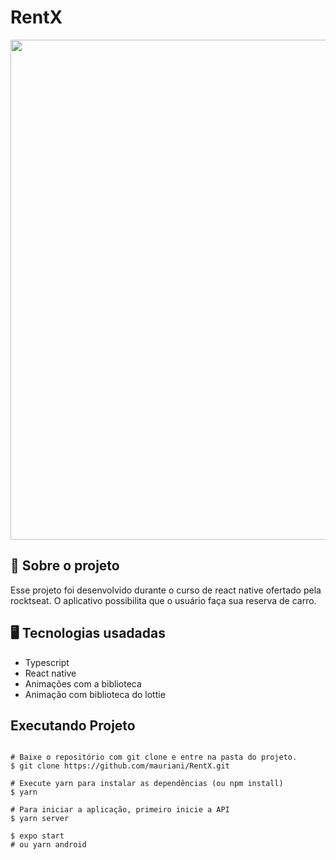 # RentX

<div align="center">
  <img src="https://user-images.githubusercontent.com/32397288/149638543-158d1b72-e7ac-4996-9403-c84386212484.PNG" width="800">
</div>

## 🚀 Sobre o projeto

Esse projeto foi desenvolvido durante o curso de react native ofertado pela rocktseat. O aplicativo possibilita que o usuário faça sua reserva de carro.

## 🖥️ Tecnologias usadadas

- Typescript
- React native
- Animações com a biblioteca
- Animação com biblioteca do lottie

## Executando Projeto

```

# Baixe o repositório com git clone e entre na pasta do projeto.
$ git clone https://github.com/mauriani/RentX.git

# Execute yarn para instalar as dependências (ou npm install)
$ yarn

# Para iniciar a aplicação, primeiro inicie a API
$ yarn server

$ expo start
# ou yarn android
```
